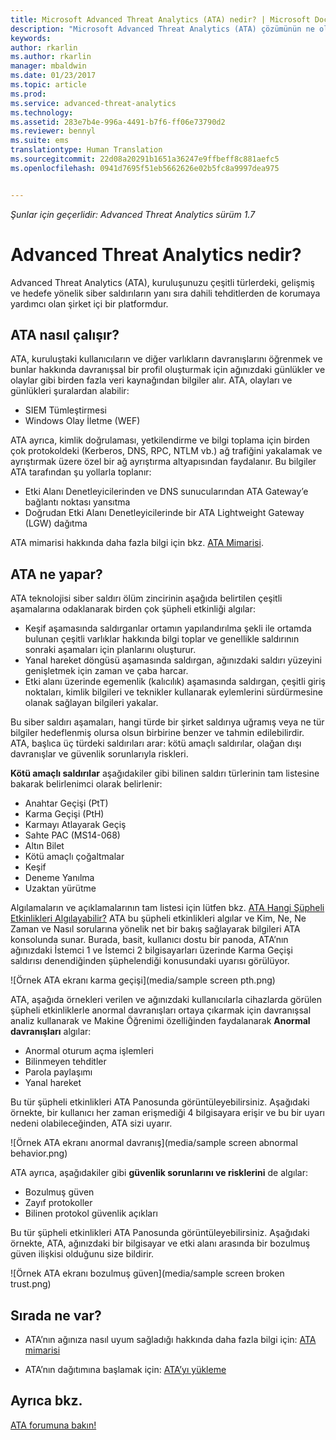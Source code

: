 ```yaml
---
title: Microsoft Advanced Threat Analytics (ATA) nedir? | Microsoft Docs
description: "Microsoft Advanced Threat Analytics (ATA) çözümünün ne olduğu ve ne tür kuşkulu etkinlikleri algılayabildiği açıklanır"
keywords: 
author: rkarlin
ms.author: rkarlin
manager: mbaldwin
ms.date: 01/23/2017
ms.topic: article
ms.prod: 
ms.service: advanced-threat-analytics
ms.technology: 
ms.assetid: 283e7b4e-996a-4491-b7f6-ff06e73790d2
ms.reviewer: bennyl
ms.suite: ems
translationtype: Human Translation
ms.sourcegitcommit: 22d08a20291b1651a36247e9ffbeff8c881aefc5
ms.openlocfilehash: 0941d7695f51eb5662626e02b5fc8a9997dea975


---
```


*Şunlar için geçerlidir: Advanced Threat Analytics sürüm 1.7*


# <a name="what-is-advanced-threat-analytics"></a>Advanced Threat Analytics nedir?
Advanced Threat Analytics (ATA), kuruluşunuzu çeşitli türlerdeki, gelişmiş ve hedefe yönelik siber saldırıların yanı sıra dahili tehditlerden de korumaya yardımcı olan şirket içi bir platformdur.

## <a name="how-ata-works"></a>ATA nasıl çalışır?
ATA, kuruluştaki kullanıcıların ve diğer varlıkların davranışlarını öğrenmek ve bunlar hakkında davranışsal bir profil oluşturmak için ağınızdaki günlükler ve olaylar gibi birden fazla veri kaynağından bilgiler alır.
ATA, olayları ve günlükleri şuralardan alabilir:

-   SIEM Tümleştirmesi
-   Windows Olay İletme (WEF)

ATA ayrıca, kimlik doğrulaması, yetkilendirme ve bilgi toplama için birden çok protokoldeki (Kerberos, DNS, RPC, NTLM vb.) ağ trafiğini yakalamak ve ayrıştırmak üzere özel bir ağ ayrıştırma altyapısından faydalanır. Bu bilgiler ATA tarafından şu yollarla toplanır:

-   Etki Alanı Denetleyicilerinden ve DNS sunucularından ATA Gateway’e bağlantı noktası yansıtma
-   Doğrudan Etki Alanı Denetleyicilerinde bir ATA Lightweight Gateway (LGW) dağıtma

ATA mimarisi hakkında daha fazla bilgi için bkz. [ATA Mimarisi](/advanced-threat-analytics/plan-design/ata-architecture).

## <a name="what-does-ata-do"></a>ATA ne yapar?

ATA teknolojisi siber saldırı ölüm zincirinin aşağıda belirtilen çeşitli aşamalarına odaklanarak birden çok şüpheli etkinliği algılar:

-   Keşif aşamasında saldırganlar ortamın yapılandırılma şekli ile ortamda bulunan çeşitli varlıklar hakkında bilgi toplar ve genellikle saldırının sonraki aşamaları için planlarını oluşturur.
-   Yanal hareket döngüsü aşamasında saldırgan, ağınızdaki saldırı yüzeyini genişletmek için zaman ve çaba harcar.
-   Etki alanı üzerinde egemenlik (kalıcılık) aşamasında saldırgan, çeşitli giriş noktaları, kimlik bilgileri ve teknikler kullanarak eylemlerini sürdürmesine olanak sağlayan bilgileri yakalar. 

Bu siber saldırı aşamaları, hangi türde bir şirket saldırıya uğramış veya ne tür bilgiler hedeflenmiş olursa olsun birbirine benzer ve tahmin edilebilirdir.
ATA, başlıca üç türdeki saldırıları arar: kötü amaçlı saldırılar, olağan dışı davranışlar ve güvenlik sorunlarıyla riskleri.

**Kötü amaçlı saldırılar** aşağıdakiler gibi bilinen saldırı türlerinin tam listesine bakarak belirlenimci olarak belirlenir:

-   Anahtar Geçişi (PtT)
-   Karma Geçişi (PtH)
-   Karmayı Atlayarak Geçiş
-   Sahte PAC (MS14-068)
-   Altın Bilet
-   Kötü amaçlı çoğaltmalar
-   Keşif
-   Deneme Yanılma
-   Uzaktan yürütme

Algılamaların ve açıklamalarının tam listesi için lütfen bkz. [ATA Hangi Şüpheli Etkinlikleri Algılayabilir?](ata-threats.md)
ATA bu şüpheli etkinlikleri algılar ve Kim, Ne, Ne Zaman ve Nasıl sorularına yönelik net bir bakış sağlayarak bilgileri ATA konsolunda sunar. Burada, basit, kullanıcı dostu bir panoda, ATA’nın ağınızdaki İstemci 1 ve İstemci 2 bilgisayarları üzerinde Karma Geçişi saldırısı denendiğinden şüphelendiği konusundaki uyarısı görülüyor.

 ![Örnek ATA ekranı karma geçişi](media/sample screen pth.png)

ATA, aşağıda örnekleri verilen ve ağınızdaki kullanıcılarla cihazlarda görülen şüpheli etkinliklerle anormal davranışları ortaya çıkarmak için davranışsal analiz kullanarak ve Makine Öğrenimi özelliğinden faydalanarak **Anormal davranışları** algılar:

-   Anormal oturum açma işlemleri
-   Bilinmeyen tehditler
-   Parola paylaşımı
-   Yanal hareket


Bu tür şüpheli etkinlikleri ATA Panosunda görüntüleyebilirsiniz. Aşağıdaki örnekte, bir kullanıcı her zaman erişmediği 4 bilgisayara erişir ve bu bir uyarı nedeni olabileceğinden, ATA sizi uyarır.

 ![Örnek ATA ekranı anormal davranış](media/sample screen abnormal behavior.png) 

ATA ayrıca, aşağıdakiler gibi **güvenlik sorunlarını ve risklerini** de algılar:

-   Bozulmuş güven
-   Zayıf protokoller
-   Bilinen protokol güvenlik açıkları

Bu tür şüpheli etkinlikleri ATA Panosunda görüntüleyebilirsiniz. Aşağıdaki örnekte, ATA, ağınızdaki bir bilgisayar ve etki alanı arasında bir bozulmuş güven ilişkisi olduğunu size bildirir.

  ![Örnek ATA ekranı bozulmuş güven](media/sample screen broken trust.png)


## <a name="whats-next"></a>Sırada ne var?

-   ATA’nın ağınıza nasıl uyum sağladığı hakkında daha fazla bilgi için: [ATA mimarisi](/advanced-threat-analytics/plan-design/ata-architecture)

-   ATA’nın dağıtımına başlamak için: [ATA’yı yükleme](/advanced-threat-analytics/deploy-use/install-ata-step1)

## <a name="see-also"></a>Ayrıca bkz.
[ATA forumuna bakın!](https://social.technet.microsoft.com/Forums/security/home?forum=mata)



<!--HONumber=Feb17_HO1-->


